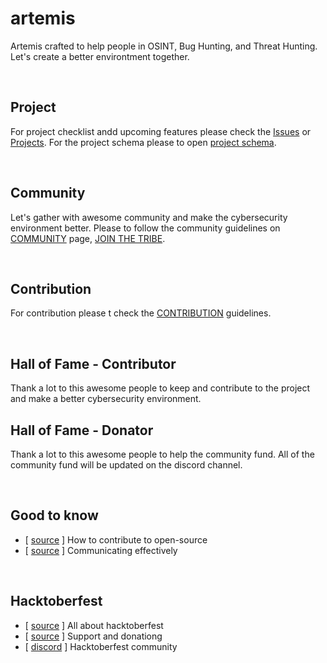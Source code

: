 # artemis
Artemis crafted to help people in OSINT, Bug Hunting, and Threat Hunting. Let's create a better environtment together.

<br>

## Project
For project checklist andd upcoming features please check the [Issues]() or [Projects](). For the project schema please to open [project schema]().

<br>

## Community
Let's gather with awesome community and make the cybersecurity environment better. Please to follow the community guidelines on [COMMUNITY]() page, [JOIN THE TRIBE]().

<br>

## Contribution
For contribution please t check the [CONTRIBUTION](https://github.com/th3rdctrl/artemis/blob/production/CONTRIBUTION.md) guidelines.

<br>

## Hall of Fame - Contributor
Thank a lot to this awesome people to keep and contribute to the project and make a better cybersecurity environment.

## Hall of Fame - Donator
Thank a lot to this awesome people to help the community fund. All of the community fund will be updated on the discord channel.

<br>

## Good to know
- [ [source](https://opensource.guide/how-to-contribute) ] How to contribute to open-source
- [ [source](https://opensource.guide/how-to-contribute/#communicating-effectively) ] Communicating effectively

<br>

## Hacktoberfest
- [ [source](https://hacktoberfest.com/about/) ] All about hacktoberfest
- [ [source](https://hacktoberfest.com/dnate/) ] Support and donationg
- [ [discord](https://discord.gg/hacktoberfest) ] Hacktoberfest community
